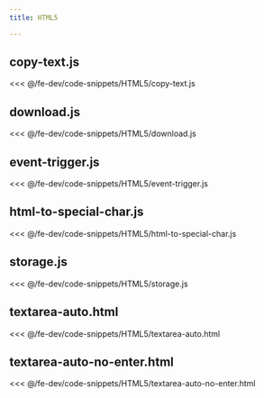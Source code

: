 ```yaml
---
title: HTML5

---
```


## copy-text.js
<<< @/fe-dev/code-snippets/HTML5/copy-text.js

## download.js
<<< @/fe-dev/code-snippets/HTML5/download.js

## event-trigger.js
<<< @/fe-dev/code-snippets/HTML5/event-trigger.js

## html-to-special-char.js
<<< @/fe-dev/code-snippets/HTML5/html-to-special-char.js

## storage.js
<<< @/fe-dev/code-snippets/HTML5/storage.js

## textarea-auto.html
<<< @/fe-dev/code-snippets/HTML5/textarea-auto.html

## textarea-auto-no-enter.html
<<< @/fe-dev/code-snippets/HTML5/textarea-auto-no-enter.html

